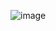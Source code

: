 ![image](https://github.com/Artem-Molchanov/IFTB_test/assets/126207335/3348e354-44c7-4df3-8618-5a13e3b814a7)
